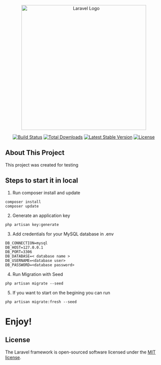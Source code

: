 <p align="center"><a href="https://laravel.com" target="_blank"><img src="https://raw.githubusercontent.com/laravel/art/master/logo-lockup/5%20SVG/2%20CMYK/1%20Full%20Color/laravel-logolockup-cmyk-red.svg" width="400" alt="Laravel Logo"></a></p>

<p align="center">
<a href="https://github.com/laravel/framework/actions"><img src="https://github.com/laravel/framework/workflows/tests/badge.svg" alt="Build Status"></a>
<a href="https://packagist.org/packages/laravel/framework"><img src="https://img.shields.io/packagist/dt/laravel/framework" alt="Total Downloads"></a>
<a href="https://packagist.org/packages/laravel/framework"><img src="https://img.shields.io/packagist/v/laravel/framework" alt="Latest Stable Version"></a>
<a href="https://packagist.org/packages/laravel/framework"><img src="https://img.shields.io/packagist/l/laravel/framework" alt="License"></a>
</p>

## About This Project

This project was created for testing

## Steps to start it in local

1. Run composer install and update 
```composer
composer install
composer update
```
2. Generate an application key
```composer
php artisan key:generate
```
3. Add credentials for your MySQL database in .env 
```composer
DB_CONNECTION=mysql
DB_HOST=127.0.0.1
DB_PORT=3306
DB_DATABASE=< database name >
DB_USERNAME=<database user>
DB_PASSWORD=<database password>
```
4. Run Migration with Seed 
```composer
php artisan migrate --seed
```
5. If you want to start on the begining you can run
```composer
php artisan migrate:fresh --seed
```

# Enjoy!

## License

The Laravel framework is open-sourced software licensed under the [MIT license](https://opensource.org/licenses/MIT).

